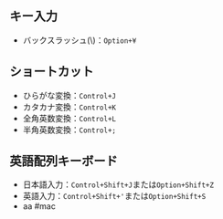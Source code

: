 ## キー入力
- バックスラッシュ(\\)：`Option+¥`
## ショートカット
- ひらがな変換：`Control+J`
- カタカナ変換：`Control+K`
- 全角英数変換：`Control+L`
- 半角英数変換：`Control+;`
## 英語配列キーボード
- 日本語入力：`Control+Shift+J`または`Option+Shift+Z`
- 英語入力：`Control+Shift+'`または`Option+Shift+S`
- aa
#mac 